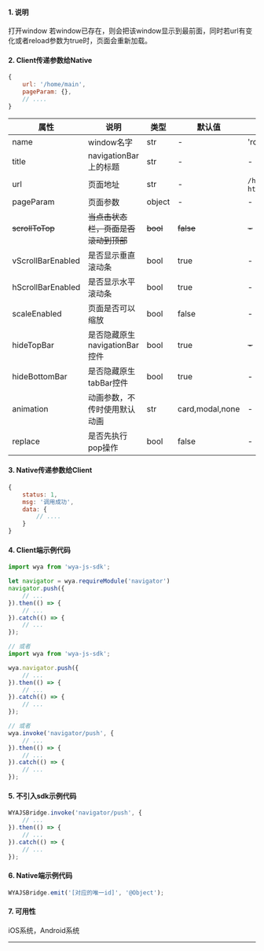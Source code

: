 #### 1. 说明

打开window
若window已存在，则会把该window显示到最前面，同时若url有变化或者reload参数为true时，页面会重新加载。


#### 2. Client传递参数给Native

```javascript
{
	url: '/home/main',
	pageParam: {},
	// ....
}
```


属性 | 说明 | 类型 | 默认值 | 如
---|---|---|---|---
name | window名字 | str | - | 'root'
title | navigationBar上的标题 | str | - | -
url | 页面地址 | str | - | `/home/main`, `https:**.com/`
pageParam | 页面参数 | object | - | -
~~scrollToTop~~ | ~~当点击状态栏，页面是否滚动到顶部~~ | ~~bool~~ | ~~false~~ | ~~-~~
vScrollBarEnabled | 是否显示垂直滚动条 | bool | true | -
hScrollBarEnabled | 是否显示水平滚动条 | bool | true | -
scaleEnabled | 页面是否可以缩放 | bool | false | -
hideTopBar | 是否隐藏原生navigationBar控件 | bool | true | ~~-~~
hideBottomBar | 是否隐藏原生tabBar控件 | bool | true | -
animation | 动画参数，不传时使用默认动画 | str | card,modal,none | -
replace | 是否先执行pop操作 | bool | false | -

#### 3. Native传递参数给Client 

```javascript
{
	status: 1,
	msg: '调用成功',
	data: {
		// ....
	}
}
```

#### 4. Client端示例代码

```javascript
import wya from 'wya-js-sdk';

let navigator = wya.requireModule('navigator')
navigator.push({
	// ...
}).then(() => {
	// ...
}).catch(() => {
	// ...
});

// 或者
import wya from 'wya-js-sdk';

wya.navigator.push({
	// ...
}).then(() => {
	// ...
}).catch(() => {
	// ...
});

// 或者
wya.invoke('navigator/push', {
	// ...
}).then(() => {
	// ...
}).catch(() => {
	// ...
});
```

#### 5. 不引入sdk示例代码

```javascript
WYAJSBridge.invoke('navigator/push', {
	// ...
}).then(() => {
	// ...
}).catch(() => {
	// ...
});
```

#### 6. Native端示例代码

```javascript
WYAJSBridge.emit('[对应的唯一id]', '@Object');
```

#### 7. 可用性

iOS系统，Android系统

---------

